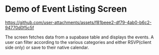 # Demo of Event Listing Screen



https://github.com/user-attachments/assets/f81beee2-df79-4ab0-b6c2-94770d0f5c5f

The screen fetches data from a supabase table and displays the events. A user can filter according to the various categories and either RSVP(client side only) or save to their native calendar.
